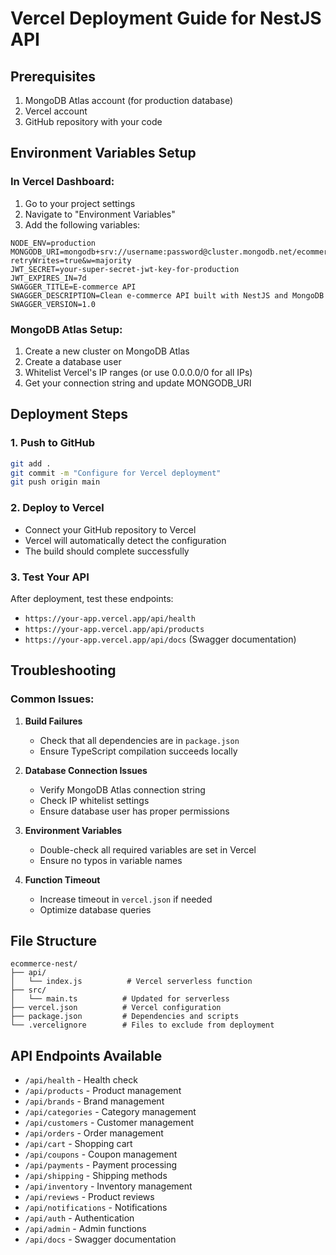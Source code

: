 # Vercel Deployment Guide for NestJS API

## Prerequisites
1. MongoDB Atlas account (for production database)
2. Vercel account
3. GitHub repository with your code

## Environment Variables Setup

### In Vercel Dashboard:
1. Go to your project settings
2. Navigate to "Environment Variables"
3. Add the following variables:

```
NODE_ENV=production
MONGODB_URI=mongodb+srv://username:password@cluster.mongodb.net/ecommerce?retryWrites=true&w=majority
JWT_SECRET=your-super-secret-jwt-key-for-production
JWT_EXPIRES_IN=7d
SWAGGER_TITLE=E-commerce API
SWAGGER_DESCRIPTION=Clean e-commerce API built with NestJS and MongoDB
SWAGGER_VERSION=1.0
```

### MongoDB Atlas Setup:
1. Create a new cluster on MongoDB Atlas
2. Create a database user
3. Whitelist Vercel's IP ranges (or use 0.0.0.0/0 for all IPs)
4. Get your connection string and update MONGODB_URI

## Deployment Steps

### 1. Push to GitHub
```bash
git add .
git commit -m "Configure for Vercel deployment"
git push origin main
```

### 2. Deploy to Vercel
- Connect your GitHub repository to Vercel
- Vercel will automatically detect the configuration
- The build should complete successfully

### 3. Test Your API
After deployment, test these endpoints:
- `https://your-app.vercel.app/api/health`
- `https://your-app.vercel.app/api/products`
- `https://your-app.vercel.app/api/docs` (Swagger documentation)

## Troubleshooting

### Common Issues:

1. **Build Failures**
   - Check that all dependencies are in `package.json`
   - Ensure TypeScript compilation succeeds locally

2. **Database Connection Issues**
   - Verify MongoDB Atlas connection string
   - Check IP whitelist settings
   - Ensure database user has proper permissions

3. **Environment Variables**
   - Double-check all required variables are set in Vercel
   - Ensure no typos in variable names

4. **Function Timeout**
   - Increase timeout in `vercel.json` if needed
   - Optimize database queries

## File Structure
```
ecommerce-nest/
├── api/
│   └── index.js          # Vercel serverless function
├── src/
│   └── main.ts          # Updated for serverless
├── vercel.json          # Vercel configuration
├── package.json         # Dependencies and scripts
└── .vercelignore        # Files to exclude from deployment
```

## API Endpoints Available
- `/api/health` - Health check
- `/api/products` - Product management
- `/api/brands` - Brand management
- `/api/categories` - Category management
- `/api/customers` - Customer management
- `/api/orders` - Order management
- `/api/cart` - Shopping cart
- `/api/coupons` - Coupon management
- `/api/payments` - Payment processing
- `/api/shipping` - Shipping methods
- `/api/inventory` - Inventory management
- `/api/reviews` - Product reviews
- `/api/notifications` - Notifications
- `/api/auth` - Authentication
- `/api/admin` - Admin functions
- `/api/docs` - Swagger documentation
